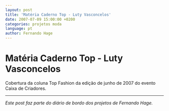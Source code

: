 ```yaml
---
layout: post
title: 'Matéria Caderno Top - Luty Vasconcelos'
date: 2007-07-09 15:00:00 +0200
categories: projetos moda
language: pt
author: Fernando Hage
---
```


# Matéria Caderno Top - Luty Vasconcelos

Cobertura da coluna Top Fashion da edição de junho de 2007 do evento Caixa de Criadores.

---

*Este post faz parte do diário de bordo dos projetos de Fernando Hage.*